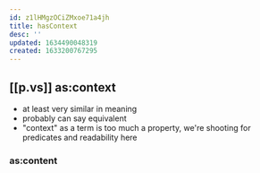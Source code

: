 ```yaml
---
id: z1lHMgzOCiZMxoe71a4jh
title: hasContext
desc: ''
updated: 1634490048319
created: 1633200767295
---
```



## [[p.vs]] as:context

- at least very similar in meaning
- probably can say equivalent
- "context" as a term is too much a property, we're shooting for predicates and readability here

### as:content

